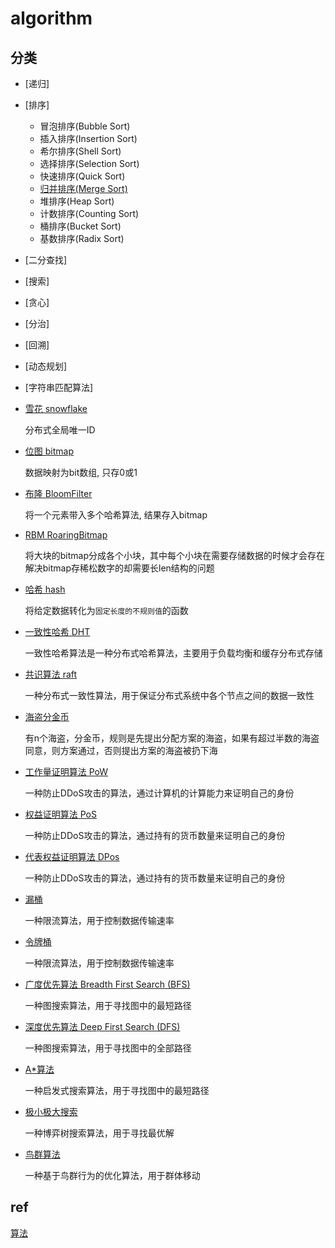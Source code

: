 # algorithm

## 分类

- [递归]

- [排序]

  - 冒泡排序(Bubble Sort)
  - 插入排序(Insertion Sort)
  - 希尔排序(Shell Sort)
  - 选择排序(Selection Sort)
  - 快速排序(Quick Sort)
  - [归并排序(Merge Sort)](algo-sort-merge.md)
  - 堆排序(Heap Sort)
  - 计数排序(Counting Sort)
  - 桶排序(Bucket Sort)
  - 基数排序(Radix Sort)

- [二分查找]

- [搜索]

- [贪心]

- [分治]

- [回溯]

- [动态规划]

- [字符串匹配算法]

- [雪花 snowflake](algo-snowflake.md)

    分布式全局唯一ID

- [位图 bitmap](ds-bitmap.md)  

    数据映射为bit数组, 只存0或1

- [布隆 BloomFilter](algo-bloomfilter.md)  

    将一个元素带入多个哈希算法, 结果存入bitmap

- [RBM RoaringBitmap](algo-roaringbitmap.md)

    将大块的bitmap分成各个小块，其中每个小块在需要存储数据的时候才会存在
    解决bitmap存稀松数字的却需要长len结构的问题

- [哈希 hash](algo-hash.md)

    将给定数据转化为`固定长度的不规则值`的函数

- [一致性哈希 DHT](algo-DHT.md)  

    一致性哈希算法是一种分布式哈希算法，主要用于负载均衡和缓存分布式存储

- [共识算法 raft](algo-raft.md)

    一种分布式一致性算法，用于保证分布式系统中各个节点之间的数据一致性

- [海盗分金币](algo-pirate-gold.md)

    有n个海盗，分金币，规则是先提出分配方案的海盗，如果有超过半数的海盗同意，则方案通过，否则提出方案的海盗被扔下海

- [工作量证明算法 PoW](algo-pow.md)

    一种防止DDoS攻击的算法，通过计算机的计算能力来证明自己的身份

- [权益证明算法 PoS](algo-pos.md)

    一种防止DDoS攻击的算法，通过持有的货币数量来证明自己的身份

- [代表权益证明算法 DPos](algo-dpos.md)

    一种防止DDoS攻击的算法，通过持有的货币数量来证明自己的身份

- [漏桶](algo-leaky-bucket.md)

    一种限流算法，用于控制数据传输速率

- [令牌桶](algo-token-bucket.md)

   一种限流算法，用于控制数据传输速率

- [广度优先算法 Breadth First Search (BFS)](algo-bfs.md)

    一种图搜索算法，用于寻找图中的最短路径

- [深度优先算法 Deep First Search (DFS)](algo-dfs.md)

    一种图搜索算法，用于寻找图中的全部路径

- [A*算法](algo-a-star.md)

    一种启发式搜索算法，用于寻找图中的最短路径

- [极小极大搜索](algo-minimax.md)

    一种博弈树搜索算法，用于寻找最优解

- [鸟群算法](algo-boid.md)

    一种基于鸟群行为的优化算法，用于群体移动

## ref

[算法](https://cloud.tencent.com/developer/article/1101517)
